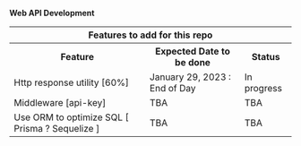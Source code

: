 <b>Web API Development</b>

<table>
  <tr>
    <th colspan="3">Features to add for this repo</th>
  </tr>
  <tr>
    <th>Feature</th>
    <th>Expected Date to be done</th>
    <th>Status</th>
  </tr>
  <tr>
    <td>Http response utility [60%]</td>
    <td>January 29, 2023 : End of Day</td>
    <td>In progress</td>
  </tr>
  <tr>
    <td>Middleware [api-key]</td>
    <td>TBA</td>
    <td>TBA</td>
  </tr>
  <tr>
    <td>Use ORM to optimize SQL [ Prisma ? Sequelize ]</td>
    <td>TBA</td>
    <td>TBA</td>
  </tr>
</table>
